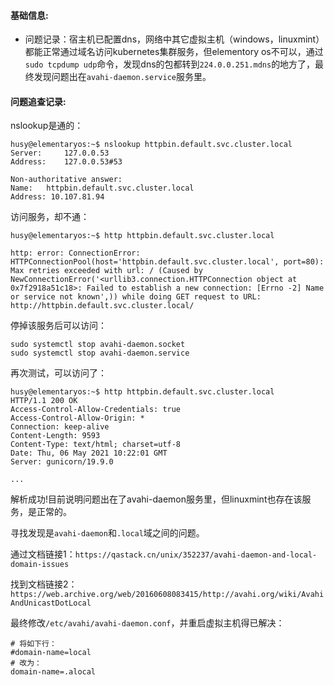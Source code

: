 #### 基础信息:
- 问题记录：宿主机已配置dns，网络中其它虚拟主机（windows，linuxmint）都能正常通过域名访问kubernetes集群服务，但elementory os不可以，通过`sudo tcpdump udp`命令，发现dns的包都转到`224.0.0.251.mdns`的地方了，最终发现问题出在`avahi-daemon.service`服务里。

#### 问题追查记录:

nslookup是通的：
```shell
husy@elementaryos:~$ nslookup httpbin.default.svc.cluster.local
Server:		127.0.0.53
Address:	127.0.0.53#53

Non-authoritative answer:
Name:	httpbin.default.svc.cluster.local
Address: 10.107.81.94
```

访问服务，却不通：
```shell
husy@elementaryos:~$ http httpbin.default.svc.cluster.local

http: error: ConnectionError: HTTPConnectionPool(host='httpbin.default.svc.cluster.local', port=80): Max retries exceeded with url: / (Caused by NewConnectionError('<urllib3.connection.HTTPConnection object at 0x7f2918a51c18>: Failed to establish a new connection: [Errno -2] Name or service not known',)) while doing GET request to URL: http://httpbin.default.svc.cluster.local/
```

停掉该服务后可以访问：
```shell
sudo systemctl stop avahi-daemon.socket
sudo systemctl stop avahi-daemon.service
```

再次测试，可以访问了：
```shell
husy@elementaryos:~$ http httpbin.default.svc.cluster.local
HTTP/1.1 200 OK
Access-Control-Allow-Credentials: true
Access-Control-Allow-Origin: *
Connection: keep-alive
Content-Length: 9593
Content-Type: text/html; charset=utf-8
Date: Thu, 06 May 2021 10:22:01 GMT
Server: gunicorn/19.9.0

...
```
解析成功!目前说明问题出在了avahi-daemon服务里，但linuxmint也存在该服务，是正常的。

寻找发现是`avahi-daemon`和`.local`域之间的问题。

通过文档链接1：`https://qastack.cn/unix/352237/avahi-daemon-and-local-domain-issues`

找到文档链接2：`https://web.archive.org/web/20160608083415/http://avahi.org/wiki/AvahiAndUnicastDotLocal`

最终修改`/etc/avahi/avahi-daemon.conf`，并重启虚拟主机得已解决：
```shell
# 将如下行：
#domain-name=local
# 改为：
domain-name=.alocal
```
